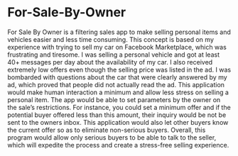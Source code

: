 # For-Sale-By-Owner
For Sale By Owner is a filtering sales app to make selling personal items and vehicles easier and less time consuming. This concept is based on my experience with trying to sell my car on Facebook Marketplace, which was frustrating and tiresome. I was selling a personal vehicle and got at least 40+ messages per day about the availability of my car. I also received extremely low offers even though the selling price was listed in the ad. I was bombarded with questions about the car that were clearly answered by my ad, which proved that people did not actually read the ad. This application would make human interaction a minimum and allow less stress on selling a personal item. The app would be able to set parameters by the owner on the sale’s restrictions. For instance, you could set a minimum offer and if the potential buyer offered less than this amount, their inquiry would be not be sent to the owners inbox. This application would also let other buyers know the current offer so as to eliminate non-serious buyers. Overall, this program would allow only serious buyers to be able to talk to the seller, which will expedite the process and create a stress-free selling experience.   
